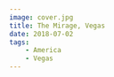```yaml
---
image: cover.jpg
title: The Mirage, Vegas
date: 2018-07-02
tags: 
    - America
    - Vegas
---
```

